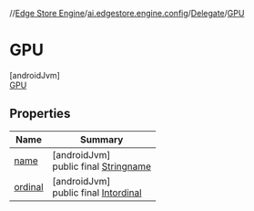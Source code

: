//[Edge Store Engine](../../../../index.md)/[ai.edgestore.engine.config](../../index.md)/[Delegate](../index.md)/[GPU](index.md)

# GPU

[androidJvm]\
[GPU](index.md)

## Properties

| Name | Summary |
|---|---|
| [name](../../../ai.edgestore.engine.metadata/-model-source/-edge-store/index.md#-372974862%2FProperties%2F-89531115) | [androidJvm]<br>public final [String](https://kotlinlang.org/api/latest/jvm/stdlib/kotlin/-string/index.html)[name](../../../ai.edgestore.engine.metadata/-model-source/-edge-store/index.md#-372974862%2FProperties%2F-89531115) |
| [ordinal](../../../ai.edgestore.engine.metadata/-model-source/-edge-store/index.md#-739389684%2FProperties%2F-89531115) | [androidJvm]<br>public final [Int](https://kotlinlang.org/api/latest/jvm/stdlib/kotlin/-int/index.html)[ordinal](../../../ai.edgestore.engine.metadata/-model-source/-edge-store/index.md#-739389684%2FProperties%2F-89531115) |
